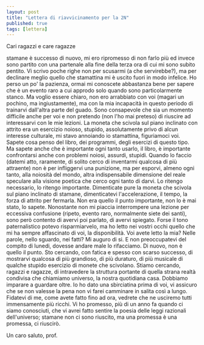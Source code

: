 ```yaml
---
layout: post
title: "Lettera di riavvicinamento per la 2N"
published: true
tags: [lettera] 
---
```


Cari ragazzi e care ragazze

stamane è successo di nuovo, mi ero ripromesso di non farlo più ed invece sono partito con una
partenale alla fine della terza ora di cui mi sono subito pentito. Vi scrivo poche righe non per scusarmi
(a che servirebbe?), ma per declinare meglio quello che stamattina mi è uscito fuori in modo
infelice. Ho perso un po' la pazienza, ormai mi conoscete abbastanza bene per sapere che
è un evento raro a cui approdo solo quando sono particolarmente stanco. Ma voglio essere chiaro, non
ero arrabbiato con voi (magari un pochino, ma ingiustamente), ma con la mia incapacità in questo periodo di trainarvi
dall'altra parte del guado. Sono consapevole che sia un momento difficile anche per voi e non
pretendo (non l'ho mai preteso) di riuscire ad interessarvi con le mie lezioni. La moneta che
scivola sul piano inclinato con attrito era un esercizio noioso, stupido, assolutamente privo di
alcun interesse culturale, mi stavo annoiando io stamattina, figuriamoci voi. Sapete cosa penso del
libro, dei programmi, degli esercizi di questo tipo. Ma sapete anche che è importante ogni tanto
usarlo, il libro, è importante confrontarsi anche con problemi noiosi, assurdi, stupidi. Quando lo
faccio (datemi atto, raramente, di solito cerco di inventarmi qualcosa di più attraente) non è per
infliggervi una punizione, ma per esporvi, almeno ogni tanto, alla noiosità del mondo, altra
indispensabile dimensione del reale speculare alla visione poetica che cerco ogni tanto di darvi. Lo ritengo
necessario, lo ritengo importante. Dimenticate pure la moneta che scivola sul piano inclinato di
stamane, dimenticatevi l'accelerazione, il tempo, la forza di attrito per fermarla. Non era quello
il punto importante, non lo è mai stato, lo sapete. Nonostante non mi piaccia
interrompere una lezione per eccessiva confusione (ripeto, evento raro, normalmente siete dei
santi), sono però contento di avervi poi parlato, di avervi spiegato. Forse il tono paternalistico
potevo risparmiarvelo, ma ho letto nei vostri occhi quello che mi ha sempre affascinato di voi, la
disponibilità. Voi avete letto la mia? Nelle parole, nello sguardo, nei fatti? Mi auguro di si. E
non preoccupatevi del compito di lunedi, dovesse andare male lo rifacciamo. Di nuovo, non è quello
il punto. Sto cercando, con fatica e spesso con scarso successo, di mostrarvi qualcosa di più
grandioso, di più duraturo, di più musicale di qualche stupido esercizio di monete che scivolano.
Stiamo cercando, ragazzi e ragazze, di intravedere la struttura portante di quella strana realtà
condivisa che chiamiamo universo, la nostra quotidiana casa. Dobbiamo imparare a guardare oltre. Io
ho dato una sbirciatina prima di voi, vi assicuro che se non valesse la pena non vi farei camminare
in salita così a lungo. Fidatevi di me, come avete fatto fino ad ora, vedrete che ne usciremo tutti
immensamente più ricchi. Vi ho promesso, più di un anno fa quando ci siamo conosciuti, che vi avrei
fatto sentire la poesia delle leggi razionali dell'universo; stamane non ci sono riuscito, ma una
promessa è una promessa, ci riuscirò.

Un caro saluto, prof.
